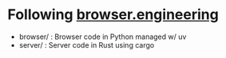 # Following [browser.engineering](https://browser.engineering)

- browser/ : Browser code in Python managed w/ uv
- server/ : Server code in Rust using cargo

